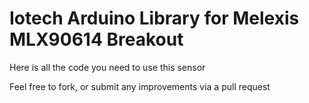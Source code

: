 Iotech Arduino Library for
Melexis MLX90614 Breakout
==============================================================

Here is all the code you need to use this sensor

Feel free to fork, or submit any improvements via a pull request